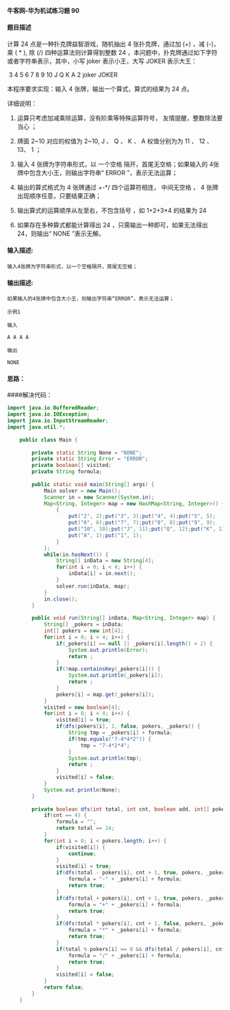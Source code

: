 #### 牛客网-华为机试练习题 90

#### 题目描述

计算 24 点是一种扑克牌益智游戏，随机抽出 4 张扑克牌，通过加 (+) ，减 (-)，乘 ( * ),  除 (/) 四种运算法则计算得到整数 24 ，本问题中，扑克牌通过如下字符或者字符串表示，其中，小写 joker 表示小王，大写 JOKER 表示大王：  

​                   3 4 5 6 7 8 9 10 J Q K A 2 joker JOKER

本程序要求实现：输入 4 张牌，输出一个算式，算式的结果为 24 点。  

详细说明：  

1. 运算只考虑加减乘除运算，没有阶乘等特殊运算符号， 友情提醒，整数除法要当心 ；  

2. 牌面 2~10 对应的权值为 2~10, J 、 Q 、 K 、 A 权值分别为为 11 、 12 、 13、 1 ；  

3. 输入 4 张牌为字符串形式，以 一个空格 隔开，首尾无空格；如果输入的 4张牌中包含大小王，则输出字符串“ ERROR ”，表示无法运算；  

4. 输出的算式格式为 4 张牌通过 +-*/ 四个运算符相连， 中间无空格 ， 4 张牌出现顺序任意，只要结果正确；  

5. 输出算式的运算顺序从左至右，不包含括号 ，如 1+2+3*4 的结果为 24

6. 如果存在多种算式都能计算得出 24 ，只需输出一种即可，如果无法得出 24，则输出“ NONE ”表示无解。

#### 输入描述:

```
输入4张牌为字符串形式，以一个空格隔开，首尾无空格；
```

#### 输出描述:

```
如果输入的4张牌中包含大小王，则输出字符串“ERROR”，表示无法运算； 

示例1

输入

A A A A

输出

NONE
```
#### 思路：



####解决代码：

```java
import java.io.BufferedReader;
import java.io.IOException;
import java.io.InputStreamReader;
import java.util.*;
 
    public class Main {
 
        private static String None = "NONE";
        private static String Error = "ERROR";
        private boolean[] visited;
        private String formula;
 
        public static void main(String[] args) {
            Main solver = new Main();
            Scanner in = new Scanner(System.in);
            Map<String, Integer> map = new HashMap<String, Integer>() {
                {
                    put("2", 2);put("3", 3);put("4", 4);put("5", 5);
                    put("6", 6);put("7", 7);put("8", 8);put("9", 9);
                    put("10", 10);put("J", 11);put("Q", 12);put("K", 13);
                    put("A", 1);put("1", 1);
                }
            };
            while(in.hasNext()) {
                String[] inData = new String[4];
                for(int i = 0; i < 4; i++) {
                    inData[i] = in.next();
                }
                solver.run(inData, map);
            }
            in.close();
        }
 
        public void run(String[] inData, Map<String, Integer> map) {
            String[] _pokers = inData;
            int[] pokers = new int[4];
            for(int i = 0; i < 4; i++) {
                if(_pokers[i] == null || _pokers[i].length() > 2) {
                    System.out.println(Error);
                    return ;
                }
                if(!map.containsKey(_pokers[i])) {
                    System.out.println(_pokers[i]);
                    return ;
                }
                pokers[i] = map.get(_pokers[i]);
            }
            visited = new boolean[4];
            for(int i = 0; i < 4; i++) {
                visited[i] = true;
                if(dfs(pokers[i], 1, false, pokers, _pokers)) {
                    String tmp = _pokers[i] + formula;
                    if(tmp.equals("7-4*4*2")) {
                        tmp = "7-4*2*4";
                    }
                    System.out.println(tmp);
                    return ;
                }
                visited[i] = false;
            }
            System.out.println(None);
        }
 
        private boolean dfs(int total, int cnt, boolean add, int[] pokers, String[] _pokers) {
            if(cnt == 4) {
                formula = "";
                return total == 24;
            }
            for(int i = 0; i < pokers.length; i++) {
                if(visited[i]) {
                    continue;
                }
                visited[i] = true;
                if(dfs(total - pokers[i], cnt + 1, true, pokers, _pokers)) {
                    formula = "-" + _pokers[i] + formula;
                    return true;
                }
                if(dfs(total + pokers[i], cnt + 1, true, pokers, _pokers)) {
                    formula = "+" + _pokers[i] + formula;
                    return true;
                }
                if(dfs(total * pokers[i], cnt + 1, false, pokers, _pokers)) {
                    formula = "*" + _pokers[i] + formula;
                    return true;
                }
                if(total % pokers[i] == 0 && dfs(total / pokers[i], cnt + 1, false, pokers, _pokers)) {
                    formula = "/" + _pokers[i] + formula;
                    return true;
                }
                visited[i] = false;
            }
            return false;
        }
    }
```